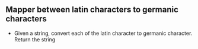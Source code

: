 ## Mapper between latin characters to germanic characters

- Given a string, convert each of the latin character to germanic character. Return the string
